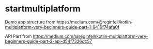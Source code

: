 # startmultiplatform
Demo app structure from https://medium.com/@reginfell/kotlin-multiplatform-very-beginners-guide-part-1-6419f74afa0f

API Part from https://medium.com/@reginfell/kotlin-multiplatform-very-beginners-guide-part-2-api-d54f7326dc57
